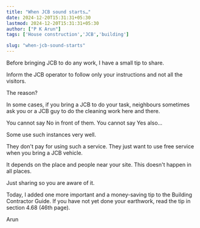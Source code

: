 ```yaml
---
title: "When JCB sound starts…"
date: 2024-12-20T15:31:31+05:30
lastmod: 2024-12-20T15:31:31+05:30
author: ["P K Arun"]
tags: ['House construction','JCB','building']

slug: "when-jcb-sound-starts"
---
```


Before bringing JCB to do any work, I have a small tip to share.

Inform the JCB operator to follow only your instructions and not all the visitors.

The reason?

In some cases, if you bring a JCB to do your task, neighbours sometimes ask you or a JCB guy to do the cleaning work here and there.

You cannot say No in front of them. You cannot say Yes also…

Some use such instances very well.

They don't pay for using such a service. They just want to use free service when you bring a JCB vehicle.

It depends on the place and people near your site. This doesn't happen in all places.

Just sharing so you are aware of it. 

Today, I added one more important and a money-saving tip to the Building Contractor Guide. If you have not yet done your earthwork, read the tip in section 4.68 (46th page).

Arun